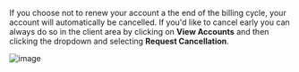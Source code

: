 If you choose not to renew your account a the end of the billing cycle, your account will automatically be cancelled. If you'd like to cancel early you can always do so in the client area by clicking on **View Accounts** and then clicking the dropdown and selecting **Request Cancellation**.

![image](http://i.imgur.com/vmJVV4A.png)